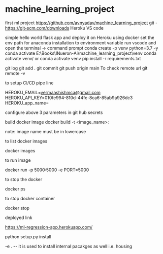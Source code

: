 # machine_learning_project
first ml project
https://github.com/avnyadav/machine_learning_project
git - https://git-scm.com/downloads
Heroku
VS code

simple hello world flask app and deploy it on Heroku using docker
set the env path for anaconda installation to environment variable
run vscode and open the terminal -> command prompt
conda create -p venv python=3.7 -y
conda activate E:\Books\INueron-AI\machine_learning_project\venv
conda activate venv/
or
conda activate venv
pip install -r requirements.txt

git log
git add .
git commit
git push origin main
To check remote url
git remote -v

to setup CI/CD pipe line

HEROKU_EMAIL=vermaashishmca@gmail.com
HEROKU_API_KEY=010fe994-810d-44fe-8ca6-85ab9a926dc3
HEROKU_app_name=

configure above 3 parameters in git hub secrets

build docker image
docker build -t <image_name>:<tagname>

note: image name must be in lowercase

to list docker images

docker images

to run image

docker run -p 5000:5000 -e PORT=5000 <image ID>

to stop the docker

docker ps

to stop docker container 

docker stop <container ID>

deployed link

https://ml-regression-app.herokuapp.com/

python setup.py install

-e . -- it is used to install internal pacakges as well i.e. housing